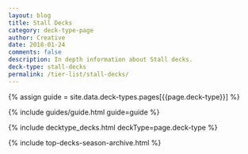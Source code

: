 ```yaml
---
layout: blog
title: Stall Decks
category: deck-type-page
author: Creative
date: 2018-01-24
comments: false
description: In depth information about Stall decks.
deck-type: stall-decks
permalink: /tier-list/stall-decks/
---
```


{% assign guide = site.data.deck-types.pages[{{page.deck-type}}] %}

{% include guides/guide.html guide=guide %}

{% include decktype_decks.html deckType=page.deck-type %}

{% include top-decks-season-archive.html %}
